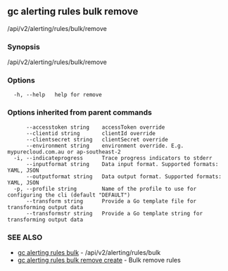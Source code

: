 ## gc alerting rules bulk remove

/api/v2/alerting/rules/bulk/remove

### Synopsis

/api/v2/alerting/rules/bulk/remove

### Options

```
  -h, --help   help for remove
```

### Options inherited from parent commands

```
      --accesstoken string    accessToken override
      --clientid string       clientId override
      --clientsecret string   clientSecret override
      --environment string    environment override. E.g. mypurecloud.com.au or ap-southeast-2
  -i, --indicateprogress      Trace progress indicators to stderr
      --inputformat string    Data input format. Supported formats: YAML, JSON
      --outputformat string   Data output format. Supported formats: YAML, JSON
  -p, --profile string        Name of the profile to use for configuring the cli (default "DEFAULT")
      --transform string      Provide a Go template file for transforming output data
      --transformstr string   Provide a Go template string for transforming output data
```

### SEE ALSO

* [gc alerting rules bulk](gc_alerting_rules_bulk.html)	 - /api/v2/alerting/rules/bulk
* [gc alerting rules bulk remove create](gc_alerting_rules_bulk_remove_create.html)	 - Bulk remove rules


